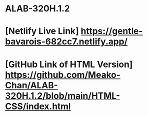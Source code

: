 # ALAB-320H.1.2
# [Netlify Live Link] https://gentle-bavarois-682cc7.netlify.app/
# [GitHub Link of HTML Version] https://github.com/Meako-Chan/ALAB-320H.1.2/blob/main/HTML-CSS/index.html
